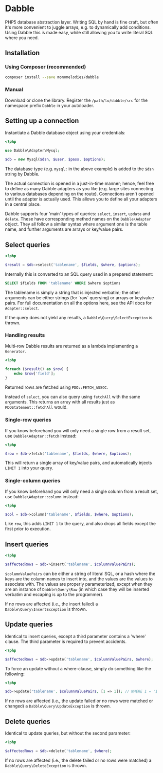 # Dabble
PHP5 database abstraction layer. Writing SQL by hand is fine craft, but often
it's more convenient to juggle arrays, e.g. to dynamically add conditions. Using
Dabble this is made easy, while still allowing you to write literal SQL where
you need.

## Installation

### Using Composer (recommended)
```bash
composer install --save monomelodies/dabble
```

### Manual
Download or clone the library. Register the `/path/to/dabble/src` for the
namespace prefix `Dabble` in your autoloader.

## Setting up a connection
Instantiate a Dabble database object using your credentials:

```php
<?php
    
use Dabble\Adapter\Mysql;

$db = new Mysql($dsn, $user, $pass, $options);

```

The database type (e.g. `mysql:` in the above example) is added to the `$dsn`
string by Dabble.

The actual connection is opened in a just-in-time manner; hence, feel free to
define as many Dabble adapters as you like (e.g. large sites connecting to
various databases depending on the route). Connections aren't opened until the
adapter is actually used. This allows you to define all your adapters in a
central place.

Dabble supports four 'main' types of queries: `select`, `insert`, `update` and
`delete`. These have corresponding method names on the `Dabble\Adapter` object.
They all follow a similar syntax where argument one is the table name, and
further arguments are arrays or key/value pairs.

## Select queries
```php
<?php

$result = $db->select('tablename', $fields, $where, $options);

```

Internally this is converted to an SQL query used in a prepared statement:

```sql
SELECT $fields FROM 'tablename' WHERE $where $options
```

The tablename is simply a string that is injected verbatim; the other arguments
can be either strings (for 'raw' querying) or arrays or key/value pairs. For
full documentation on all the options here, see the API docs for
`Adapter::select`.

If the query does not yield any results, a `Dabble\Query\SelectException` is
thrown.

### Handling results
Multi-row Dabble results are returned as a lambda implementing a `Generator`.

```php
<?php

foreach ($result() as $row) {
    echo $row['field'];
}

```

Returned rows are fetched using `PDO::FETCH_ASSOC`.

Instead of `select`, you can also query using `fetchAll` with the same
arguments. This returns an array with all results just as
`PDOStatement::fetchAll` would.

### Single-row queries
If you know beforehand you will only need a single row from a result set, use
`Dabble\Adapter::fetch` instead:

```php
<?php

$row = $db->fetch('tablename', $fields, $where, $options);

```

This will return a single array of key/value pairs, and automatically injects
`LIMIT 1` into your query.

### Single-column queries
If you know beforehand you will only need a single column from a result set, use
`Dabble\Adapter::column` instead:

```php
<?php

$col = $db->column('tablename', $fields, $where, $options);

```

Like `row`, this adds `LIMIT 1` to the query, and also drops all fields except
the first prior to execution.

## Insert queries
```php
<?php

$affectedRows = $db->insert('tablename', $columnValuePairs);

```

`$columnValuePairs` can be either a string of literal SQL, or a hash where the
keys are the column names to insert into, and the values are the values to
associate with. The values are properly parameterized, except when they are an
instance of `Dabble\Query\Raw` (in which case they will be inserted verbatim and
escaping is up to the programmer).

If no rows are affected (i.e., the insert failed) a
`Dabble\Query\InsertException` is thrown.

## Update queries
Identical to insert queries, except a third parameter contains a 'where' clause.
The third parameter is required to prevent accidents.

```php
<?php

$affectedRows = $db->update('tablename', $columnValuePairs, $where);

```

To force an update without a where-clause, simply do something like the
following:

```php
<?php

$db->update('tablename', $columnValuePairs, [1 => 1]); // WHERE 1 = '1'

```

If no rows are affected (i.e., the update failed or no rows were matched or
changed) a `Dabble\Query\UpdateException` is thrown.

## Delete queries
Identical to update queries, but without the second parameter:

```php
<?php

$affectedRows = $db->delete('tablename', $where);

```

If no rows are affected (i.e., the delete failed or no rows were matched) a
`Dabble\Query\DeleteException` is thrown.

